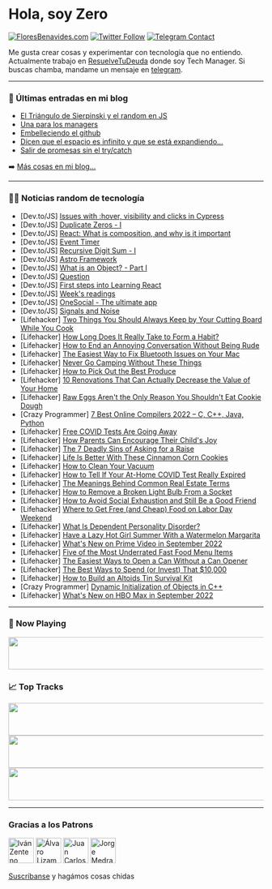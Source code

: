 # Hola, soy Zero

[![FloresBenavides.com](https://img.shields.io/website?down_message=oops&label=MiBlog&style=for-the-badge&up_message=online&url=https%3A%2F%2Ffloresbenavides.com)](https://floresbenavides.com) [![Twitter Follow](https://img.shields.io/twitter/follow/ZeroDragon?color=%231DA1F2&label=Follow&logo=twitter&logoColor=ffffff&style=for-the-badge)](https://twitter.com/zerodragon) [![Telegram Contact](https://img.shields.io/badge/escr%C3%ADbeme-ZeroDragon-%2326A5E4?style=for-the-badge&logo=telegram)](https://t.me/zerodragon)

Me gusta crear cosas y experimentar con tecnología que no entiendo.
Actualmente trabajo en [ResuelveTuDeuda](http://github.com/resuelve) donde soy Tech Manager.
Si buscas chamba, mandame un mensaje en [telegram](https://t.me/zerodragon).

---

### 📕 Últimas entradas en mi blog
<!-- BLOG-POST-LIST:START -->
- [El Triángulo de Sierpinski y el random en JS](https://floresbenavides.com/el-triangulo-de-sierpinski-y-el-random-en-js/)
- [Una para los managers](https://floresbenavides.com/una-para-los-managers/)
- [Embelleciendo el github](https://floresbenavides.com/embelleciendo-el-github/)
- [Dicen que el espacio es infinito y que se está expandiendo…](https://floresbenavides.com/dicen-que-el-espacio-es-infinito-y-que-se-esta-expandiendo/)
- [Salir de promesas sin el try/catch](https://floresbenavides.com/salir-de-promesas-sin-el-try-catch/)
<!-- BLOG-POST-LIST:END -->

➡️ [Más cosas en mi blog...](https://floresbenavides.com)

---

### 👨‍💻 Noticias random de tecnología
<!-- TECH-POSTS:START -->
- [Dev.to/JS] [Issues with :hover, visibility and clicks in Cypress](https://dev.to/olaj/issues-with-hover-visibility-and-clicks-in-cypress-55il)
- [Dev.to/JS] [Duplicate Zeros - I](https://dev.to/zeeshanali0704/duplicate-zeros-i-1on4)
- [Dev.to/JS] [React: What is composition, and why is it important](https://dev.to/brense/react-what-is-composition-and-why-is-it-important-3809)
- [Dev.to/JS] [Event Timer](https://dev.to/jeffchavez_dev/event-timer-o64)
- [Dev.to/JS] [Recursive Digit Sum - I](https://dev.to/zeeshanali0704/recursive-digit-sum-i-5an3)
- [Dev.to/JS] [Astro Framework](https://dev.to/bryan93m/astro-framework-1750)
- [Dev.to/JS] [What is an Object? - Part I](https://dev.to/jinchoo/what-is-object-part-i-2ib1)
- [Dev.to/JS] [Question](https://dev.to/devgm1/question-1c63)
- [Dev.to/JS] [First steps into Learning React](https://dev.to/jacksondynamics/the-beginning-stages-of-learning-react-1gp9)
- [Dev.to/JS] [Week&#39;s readings](https://dev.to/thaisavieira/weeks-readings-3133)
- [Dev.to/JS] [OneSocial - The ultimate app](https://dev.to/subhamx/onesocial-the-ultimate-social-app-51d0)
- [Dev.to/JS] [Signals and Noise](https://dev.to/rmion/signals-and-noise-2ch0)
- [Lifehacker] [Two Things You Should Always Keep by Your Cutting Board While You Cook](https://lifehacker.com/two-things-you-should-always-keep-by-your-cutting-board-1849470132)
- [Lifehacker] [How Long Does It Really Take to Form a Habit?](https://lifehacker.com/how-long-does-it-really-take-to-form-a-habit-1849470134)
- [Lifehacker] [How to End an Annoying Conversation Without Being Rude](https://lifehacker.com/how-to-end-an-annoying-conversation-without-being-rude-1849469617)
- [Lifehacker] [The Easiest Way to Fix Bluetooth Issues on Your Mac](https://lifehacker.com/the-easiest-way-to-fix-bluetooth-issues-on-your-mac-1849469105)
- [Lifehacker] [Never Go Camping Without These Things](https://lifehacker.com/never-go-camping-without-these-things-1849469481)
- [Lifehacker] [How to Pick Out the Best Produce](https://lifehacker.com/how-to-pick-out-the-best-produce-1849469475)
- [Lifehacker] [10 Renovations That Can Actually Decrease the Value of Your Home](https://lifehacker.com/10-renovations-that-can-actually-decrease-the-value-of-1849468967)
- [Lifehacker] [Raw Eggs Aren&#39;t the Only Reason You Shouldn&#39;t Eat Cookie Dough](https://lifehacker.com/raw-eggs-arent-the-only-reason-you-shouldnt-eat-cookie-1849468636)
- [Crazy Programmer] [7 Best Online Compilers 2022 – C, C++, Java, Python](https://www.thecrazyprogrammer.com/2022/08/best-online-compilers.html)
- [Lifehacker] [Free COVID Tests Are Going Away](https://lifehacker.com/free-covid-tests-are-going-away-1849467960)
- [Lifehacker] [How Parents Can Encourage Their Child&#39;s Joy](https://lifehacker.com/how-parents-can-encourage-their-childs-joy-1849465562)
- [Lifehacker] [The 7 Deadly Sins of Asking for a Raise](https://lifehacker.com/the-7-deadly-sins-of-asking-for-a-raise-1849463919)
- [Lifehacker] [Life Is Better With These Cinnamon Corn Cookies](https://lifehacker.com/life-is-better-with-these-cinnamon-corn-cookies-1849452346)
- [Lifehacker] [How to Clean Your Vacuum](https://lifehacker.com/how-to-clean-your-vacuum-1849461697)
- [Lifehacker] [How to Tell If Your At-Home COVID Test Really Expired](https://lifehacker.com/how-to-tell-if-your-at-home-covid-test-really-expired-1849461686)
- [Lifehacker] [The Meanings Behind Common Real Estate Terms](https://lifehacker.com/the-meanings-behind-common-real-estate-terms-1849461675)
- [Lifehacker] [How to Remove a Broken Light Bulb From a Socket](https://lifehacker.com/how-to-remove-a-broken-light-bulb-from-a-socket-1849462176)
- [Lifehacker] [How to Avoid Social Exhaustion and Still Be a Good Friend](https://lifehacker.com/how-to-avoid-social-exhaustion-and-still-be-a-good-frie-1849462162)
- [Lifehacker] [Where to Get Free &lpar;and Cheap&rpar; Food on Labor Day Weekend](https://lifehacker.com/where-to-get-free-and-cheap-food-on-labor-day-weekend-1849462153)
- [Lifehacker] [What Is Dependent Personality Disorder?](https://lifehacker.com/what-is-dependent-personality-disorder-1849462574)
- [Lifehacker] [Have a Lazy Hot Girl Summer With a Watermelon Margarita](https://lifehacker.com/have-a-lazy-hot-girl-summer-with-a-watermelon-margarita-1849462237)
- [Lifehacker] [What&#39;s New on Prime Video in September 2022](https://lifehacker.com/whats-new-on-prime-video-in-september-2022-1849462518)
- [Lifehacker] [Five of the Most Underrated Fast Food Menu Items](https://lifehacker.com/five-of-the-most-underrated-fast-food-menu-items-1849462125)
- [Lifehacker] [The Easiest Ways to Open a Can Without a Can Opener](https://lifehacker.com/the-easiest-ways-to-open-a-can-without-a-can-opener-1849462161)
- [Lifehacker] [The Best Ways to Spend &lpar;or Invest&rpar; That $10,000](https://lifehacker.com/the-best-ways-to-spend-or-invest-that-10-000-1849461953)
- [Lifehacker] [How to Build an Altoids Tin Survival Kit](https://lifehacker.com/how-to-build-an-altoids-tin-survival-kit-1849461946)
- [Crazy Programmer] [Dynamic Initialization of Objects in C++](https://www.thecrazyprogrammer.com/2022/08/dynamic-initialization-of-objects-in-c.html)
- [Lifehacker] [What&#39;s New on HBO Max in September 2022](https://lifehacker.com/whats-new-on-hbo-max-in-september-2022-1849458808)<!-- TECH-POSTS:END -->

---

### 🎵 Now Playing
<a href="https://spotify-now-playing-dun.vercel.app/now-playing?open"><img src="https://spotify-now-playing-dun.vercel.app/now-playing" width="540" height="64"></a>

### 📈 Top Tracks
<a href="https://spotify-now-playing-dun.vercel.app/top-tracks?i=1&open"><img src="https://spotify-now-playing-dun.vercel.app/top-tracks?i=1" width="540" height="64"></a>
<a href="https://spotify-now-playing-dun.vercel.app/top-tracks?i=2&open"><img src="https://spotify-now-playing-dun.vercel.app/top-tracks?i=2" width="540" height="64"></a>
<a href="https://spotify-now-playing-dun.vercel.app/top-tracks?i=3&open"><img src="https://spotify-now-playing-dun.vercel.app/top-tracks?i=3" width="540" height="64"></a>

---

### Gracias a los Patrons
[<img src="https://avatars.githubusercontent.com/u/243380?v=4" alt="Iván Zenteno" width="50px">](https://github.com/k001) [<img src="https://avatars.githubusercontent.com/u/19955639?v=4" alt="Álvaro Lizama" width="50px">](https://github.com/alvarolizama) [<img src="https://avatars.githubusercontent.com/u/2718753?v=4" alt="Juan Carlos Ruiz" width="50px">](https://github.com/JuanCrg90) [<img src="https://avatars.githubusercontent.com/u/37025?v=4" alt="Jorge Medrano" width="50px">](https://github.com/h1pp1e) 

[Suscríbanse](https://www.patreon.com/zerodragon) y hagámos cosas chidas
